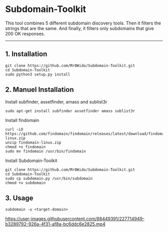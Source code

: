 # Subdomain-Toolkit
This tool combines 5 different subdomain discovery tools. Then it filters the strings that are the same. And finally, it filters only subdomains that give 200 OK responses.


---

## 1. Installation

```
git clone https://github.com/Mr0Wido/Subdomain-Toolkit.git
cd Subdomain-Toolkit
sudo python3 setup.py install
```

## 2. Manuel Installation

Install subfinder, assetfinder, amass and sublist3r
```
sudo apt-get install subfinder assetfinder amass sublist3r
```

Install findomain
```
curl -LO https://github.com/findomain/findomain/releases/latest/download/findomain-linux.zip
unzip findomain-linux.zip
chmod +x findomain
sudo mv findomain /usr/bin/findomain
```

Install Subdomain-Toolkit
```
git clone https://github.com/Mr0Wido/Subdomain-Toolkit.git
cd Subdomain-Toolkit
sudo cp subdomain.py /usr/bin/subdomain
chmod +x subdomain
```

## 3. Usage

```
subdomain -u <target-domain>
```

https://user-images.githubusercontent.com/88449391/227714949-b3289792-926a-4f31-af8a-bc6ddc6e2825.mp4




